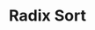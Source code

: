 ---
title: 'Radix Sort'
weight: 7
type: docs
toc: true
sidebar:
  open: true
prev: heap-sort
next: counting-sort
params:
  editURL:
---
